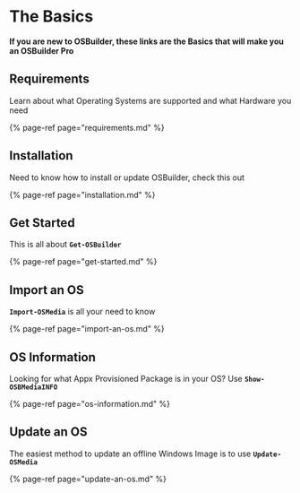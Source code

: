 # The Basics

**If you are new to OSBuilder, these links are the Basics that will make you an OSBuilder Pro**

## Requirements

Learn about what Operating Systems are supported and what Hardware you need

{% page-ref page="requirements.md" %}

## Installation

Need to know how to install or update OSBuilder, check this out

{% page-ref page="installation.md" %}

## Get Started

This is all about **`Get-OSBuilder`**

{% page-ref page="get-started.md" %}

## Import an OS

**`Import-OSMedia`** is all your need to know

{% page-ref page="import-an-os.md" %}

## OS Information

Looking for what Appx Provisioned Package is in your OS?  Use **`Show-OSBMediaINFO`**

{% page-ref page="os-information.md" %}

## Update an OS

The easiest method to update an offline Windows Image is to use **`Update-OSMedia`**

{% page-ref page="update-an-os.md" %}

